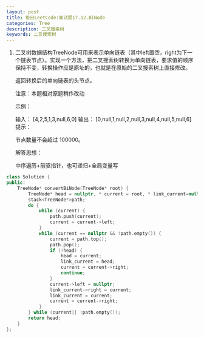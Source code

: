 ```yaml
---
layout: post
title: 每日LeetCode:面试题17.12.BiNode
categories: Tree
description: 二叉搜索树
keywords: 二叉搜索树
---
```


1. 二叉树数据结构TreeNode可用来表示单向链表（其中left置空，right为下一个链表节点）。实现一个方法，把二叉搜索树转换为单向链表，要求值的顺序保持不变，转换操作应是原址的，也就是在原始的二叉搜索树上直接修改。

   返回转换后的单向链表的头节点。

   注意：本题相对原题稍作改动

    

   示例：

   输入： [4,2,5,1,3,null,6,0]
   输出： [0,null,1,null,2,null,3,null,4,null,5,null,6]
   提示：

   节点数量不会超过 100000。

   

   解答思想：

   中序遍历+前驱指针，也可递归+全局变量写

```c++
class Solution {
public:
    TreeNode* convertBiNode(TreeNode* root) {
        TreeNode* head = nullptr, * current = root, * link_current=nullptr;
        stack<TreeNode*>path;
        do {
            while (current) {
                path.push(current);
                current = current->left;
            }
            while (current == nullptr && !path.empty()) {
                current = path.top();
                path.pop();
                if (!head) {
                    head = current;
                    link_current = head;
                    current = current->right;
                    continue;
                }
                current->left = nullptr;
                link_current->right = current;
                link_current = current;
                current = current->right;
            }
        } while (current|| !path.empty());
        return head;
    }
};
```

